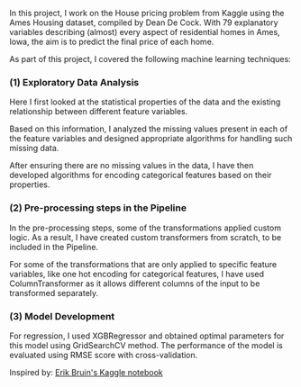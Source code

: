 In this project, I work on the House pricing problem from Kaggle using the Ames Housing dataset, compiled by Dean De Cock. With 79 explanatory variables describing (almost) every aspect of residential homes in Ames, Iowa, the aim is to predict the final price of each home.

As part of this project, I covered the following machine learning techniques:

### (1) Exploratory Data Analysis

Here I first looked at the statistical properties of the data and the existing relationship between different feature variables. 

Based on this information, I analyzed the missing values present in each of the feature variables and designed appropriate algorithms for handling such missing data. 

After ensuring there are no missing values in the data, I have then developed algorithms for encoding categorical features based on their properties.

### (2) Pre-processing steps in the Pipeline

In the pre-processing steps, some of the transformations applied custom logic. As a result, I have created custom transformers from scratch, to be included in the Pipeline. 

For some of the transformations that are only applied to specific feature variables, like one hot encoding for categorical features, I have used ColumnTransformer as it allows different columns of the input to be transformed separately.

### (3) Model Development

For regression, I used XGBRegressor and obtained optimal parameters for this model using GridSearchCV method. The performance of the model is evaluated using RMSE score with cross-validation.

Inspired by: [Erik Bruin's Kaggle notebook](https://www.kaggle.com/erikbruin/house-prices-lasso-xgboost-and-a-detailed-eda/report) 

